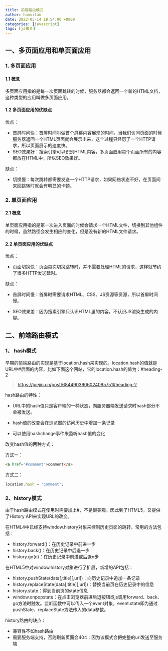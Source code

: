 ```yaml
---
title: 前端路由模式
author: hanxitao
date: 2022-05-14 18:54:00 +0800
categories: [javascript]
tags: [js相关]
---
```


## 一、多页面应用和单页面应用

### 1. 多页面应用

#### 1.1 概念

多页面应用指的是每一次页面跳转的时候，服务器都会返回一个新的HTML文档，这种类型的应用叫做多页面应用。

#### 1.2 多页面应用的优缺点

优点：
- 首屏时间快：首屏时间叫做首个屏幕内容展现的时间，当我们访问页面的时候服务器返回一个HTML页面就会展示出来，这个过程只经历了一个HTTP请求，所以页面展示的速度快。
- SEO效果好：搜索引擎可以识别HTML内容，多页面应用每个页面所有的内容都放在HTML中，所以SEO效果好。

缺点：
- 切换慢：每次跳转都需要发送一个HTTP请求，如果网络状态不好，在页面间来回跳转时就会有明显的卡顿。

### 2. 单页面应用

#### 2.1 概念

单页面应用指的是第一次进入页面的时候会请求一个HTML文件，切换到其他组件的时候，虽然路径会发生相应的变化，但是没有新的HTML文件请求。

#### 2.2 单页面应用的优缺点

优点：

- 页面切换快：页面每次切换跳转时，并不需要处理HTML的请求，这样就节约了很多HTTP发送延时。

缺点：

- 首屏时间慢：首屏时需要请求HTML、CSS、JS资源等资源，所以首屏时间慢。

- SEO效果差：因为搜素引擎只认识HTML里的内容，不认识JS渲染生成的内容。

## 二、前端路由模式

### 1、 hash模式

早期的前端路由的实现是基于location.hash来实现的。location.hash的值就是URL中#后面的内容，比如下面这个网站，它的location.hash的值为：#heading-2
> https://juejin.cn/post/6844903906024095751#heading-2

hash路由的特性：

- URL中的hash值只是客户端的一种状态，向服务器端发送请求时hash部分不会被发送。

- hash值的改变会在浏览器的访问历史中增加一条记录

- 可以使用hashchange事件来监听hash值的变化

改变hash值的两种方式：

方式一：

```html
<a href='#comment'>comment</a>
```

方式二：

```javascript
location.hash = 'comment';
```

### 2、history模式

由于hash路由模式在使用时需要加上#，不是很美观。因此到了HTML5，又提供了History API来实现URL的改变。

在HTML4中已经支持window.history对象来控制历史页面的跳转，常用的方法包括：    
- history.forward()：在历史记录中前进一步
- history.back()：在历史记录中后退一步
- history.go(n)：在历史记录中前进或后退n步

在HTML5中对window.history对象进行了扩展，新增的API包括：    
- history.pushState(data[,title][,url])：向历史记录中追加一条记录
- history.replaceState(data[,title][,url])：替换当前页在历史记录中的信息
- history.state：得到当前页的state信息
- window.onpopstate：在点击浏览器前进后退按钮或js调用forward、back、go方法时触发。监听函数中可以传入一个event对象，event.state即为通过pushState、replaceState方法传入的data参数。

history路由的缺点：

- 兼容性不如hash路由
- 需要服务端支持，否则刷新页面会404：因为该模式会把完整的url发送至服务端
